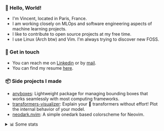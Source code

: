 ### 👋 Hello, World!

- I'm Vincent, located in Paris, France.
- I am working closely on MLOps and software engineering aspects of machine learning projects.
- I like to contribute to open source projects at my free time.
- I use Linux (Arch btw) and Vim. I'm always trying to discover new FOSS.

### 🔗 Get in touch

- You can reach me on [Linkedin](https://www.linkedin.com/in/vincent-duchauffour-3a9641155/) or by [mail](mailto:vincent.duchauffour@proton.me).
- You can find my resume [here](https://raw.githubusercontent.com/VDuchauffour/resume/main/resume.pdf).

### 📦 Side projects I made

- [anyboxes](https://github.com/VDuchauffour/anyboxes): Lightweight package for managing bounding boxes that works seamlessly with most computing frameworks.
- [transformers-visualizer](https://github.com/VDuchauffour/transformers-visualizer): Explain your 🤗 transformers without effort! Plot the internal behavior of your model. 
- [neodark.nvim](https://github.com/VDuchauffour/neodark.nvim): A simple onedark based colorscheme for Neovim.

<details><summary>📊 Some stats</summary>  
  
<p align="center">
  <img alt="VDuchauffour's github stats" src="https://github-readme-stats.vercel.app/api?username=VDuchauffour&include_all_commits=true&show_icons=true&theme=react"/>
  <br />
  <img alt="VDuchauffour's streak stats" src="https://streak-stats.demolab.com?user=VDuchauffour&theme=react"/>
  <br />
  <img alt="VDuchauffour's language stats" src="https://github-readme-stats.vercel.app/api/top-langs/?username=VDuchauffour&count_private=true&include_all_commits=true&show_icons=true&layout=compact&theme=react"/>
  <!--   <br />
  <img alt="VDuchauffour's Wakatime stats" src="https://github-readme-stats.vercel.app/api/wakatime?username=VDuchauffour&theme=react"/> -->
</p>

#### 🧭 Wakatime stats
<!--START_SECTION:waka-->
![Code Time](http://img.shields.io/badge/Code%20Time-1%2C464%20hrs%209%20mins-blue)

![Lines of code](https://img.shields.io/badge/From%20Hello%20World%20I%27ve%20Written-2.0%20million%20lines%20of%20code-blue)

**🐱 My GitHub Data** 

> 📦 970.8 kB Used in GitHub's Storage 
 > 
> 🏆 48 Contributions in the Year 2024
 > 
> 🚫 Not Opted to Hire
 > 
> 📜 9 Public Repositories 
 > 
> 🔑 2 Private Repositories 
 > 
**I'm a Night 🦉** 

```text
🌞 Morning                58 commits          █░░░░░░░░░░░░░░░░░░░░░░░░   04.84 % 
🌆 Daytime                340 commits         ███████░░░░░░░░░░░░░░░░░░   28.36 % 
🌃 Evening                643 commits         █████████████░░░░░░░░░░░░   53.63 % 
🌙 Night                  158 commits         ███░░░░░░░░░░░░░░░░░░░░░░   13.18 % 
```
📅 **I'm Most Productive on Saturday** 

```text
Monday                   156 commits         ███░░░░░░░░░░░░░░░░░░░░░░   13.01 % 
Tuesday                  107 commits         ██░░░░░░░░░░░░░░░░░░░░░░░   08.92 % 
Wednesday                205 commits         ████░░░░░░░░░░░░░░░░░░░░░   17.10 % 
Thursday                 175 commits         ████░░░░░░░░░░░░░░░░░░░░░   14.60 % 
Friday                   111 commits         ██░░░░░░░░░░░░░░░░░░░░░░░   09.26 % 
Saturday                 317 commits         ███████░░░░░░░░░░░░░░░░░░   26.44 % 
Sunday                   128 commits         ███░░░░░░░░░░░░░░░░░░░░░░   10.68 % 
```


📊 **This Week I Spent My Time On** 

```text
💬 Programming Languages: 
YAML                     6 hrs 13 mins       ████████████░░░░░░░░░░░░░   48.07 % 
Python                   2 hrs 12 mins       ████░░░░░░░░░░░░░░░░░░░░░   17.03 % 
Makefile                 1 hr 39 mins        ███░░░░░░░░░░░░░░░░░░░░░░   12.78 % 
TOML                     1 hr 16 mins        ██░░░░░░░░░░░░░░░░░░░░░░░   09.87 % 
Docker                   32 mins             █░░░░░░░░░░░░░░░░░░░░░░░░   04.17 % 
```


 Last Updated on 30/01/2024 00:35:40 UTC
<!--END_SECTION:waka-->
</details>
